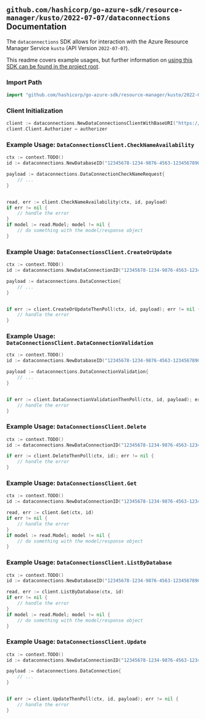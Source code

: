 
## `github.com/hashicorp/go-azure-sdk/resource-manager/kusto/2022-07-07/dataconnections` Documentation

The `dataconnections` SDK allows for interaction with the Azure Resource Manager Service `kusto` (API Version `2022-07-07`).

This readme covers example usages, but further information on [using this SDK can be found in the project root](https://github.com/hashicorp/go-azure-sdk/tree/main/docs).

### Import Path

```go
import "github.com/hashicorp/go-azure-sdk/resource-manager/kusto/2022-07-07/dataconnections"
```


### Client Initialization

```go
client := dataconnections.NewDataConnectionsClientWithBaseURI("https://management.azure.com")
client.Client.Authorizer = authorizer
```


### Example Usage: `DataConnectionsClient.CheckNameAvailability`

```go
ctx := context.TODO()
id := dataconnections.NewDatabaseID("12345678-1234-9876-4563-123456789012", "example-resource-group", "clusterValue", "databaseValue")

payload := dataconnections.DataConnectionCheckNameRequest{
	// ...
}


read, err := client.CheckNameAvailability(ctx, id, payload)
if err != nil {
	// handle the error
}
if model := read.Model; model != nil {
	// do something with the model/response object
}
```


### Example Usage: `DataConnectionsClient.CreateOrUpdate`

```go
ctx := context.TODO()
id := dataconnections.NewDataConnectionID("12345678-1234-9876-4563-123456789012", "example-resource-group", "clusterValue", "databaseValue", "dataConnectionValue")

payload := dataconnections.DataConnection{
	// ...
}


if err := client.CreateOrUpdateThenPoll(ctx, id, payload); err != nil {
	// handle the error
}
```


### Example Usage: `DataConnectionsClient.DataConnectionValidation`

```go
ctx := context.TODO()
id := dataconnections.NewDatabaseID("12345678-1234-9876-4563-123456789012", "example-resource-group", "clusterValue", "databaseValue")

payload := dataconnections.DataConnectionValidation{
	// ...
}


if err := client.DataConnectionValidationThenPoll(ctx, id, payload); err != nil {
	// handle the error
}
```


### Example Usage: `DataConnectionsClient.Delete`

```go
ctx := context.TODO()
id := dataconnections.NewDataConnectionID("12345678-1234-9876-4563-123456789012", "example-resource-group", "clusterValue", "databaseValue", "dataConnectionValue")

if err := client.DeleteThenPoll(ctx, id); err != nil {
	// handle the error
}
```


### Example Usage: `DataConnectionsClient.Get`

```go
ctx := context.TODO()
id := dataconnections.NewDataConnectionID("12345678-1234-9876-4563-123456789012", "example-resource-group", "clusterValue", "databaseValue", "dataConnectionValue")

read, err := client.Get(ctx, id)
if err != nil {
	// handle the error
}
if model := read.Model; model != nil {
	// do something with the model/response object
}
```


### Example Usage: `DataConnectionsClient.ListByDatabase`

```go
ctx := context.TODO()
id := dataconnections.NewDatabaseID("12345678-1234-9876-4563-123456789012", "example-resource-group", "clusterValue", "databaseValue")

read, err := client.ListByDatabase(ctx, id)
if err != nil {
	// handle the error
}
if model := read.Model; model != nil {
	// do something with the model/response object
}
```


### Example Usage: `DataConnectionsClient.Update`

```go
ctx := context.TODO()
id := dataconnections.NewDataConnectionID("12345678-1234-9876-4563-123456789012", "example-resource-group", "clusterValue", "databaseValue", "dataConnectionValue")

payload := dataconnections.DataConnection{
	// ...
}


if err := client.UpdateThenPoll(ctx, id, payload); err != nil {
	// handle the error
}
```
